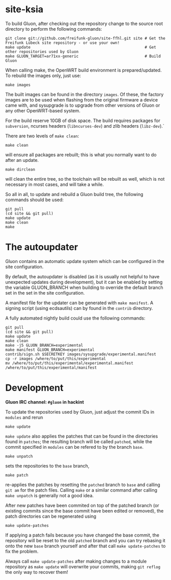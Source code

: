 # site-ksia

To build Gluon, after checking out the repository change to the source root directory
to  perform the following commands:

    git clone git://github.com/freifunk-gluon/site-ffhl.git site # Get the Freifunk Lübeck site repository - or use your own!
    make update                                                  # Get other repositories used by Gluon
    make GLUON_TARGET=ar71xx-generic                             # Build Gluon

When calling make, the OpenWRT build environment is prepared/updated. To rebuild
the images only, just use:

    make images

The built images can be found in the directory `images`. Of these, the factory
images are to be used when flashing from the original firmware a device came with,
and sysupgrade is to upgrade from other versions of Gluon or any other OpenWRT-based
system.

For the build reserve 10GB of disk space. The build requires packages
for `subversion`, ncurses headers (`libncurses-dev`) and zlib headers
(`libz-dev`).`


There are two levels of `make clean`:

    make clean

will ensure all packages are rebuilt; this is what you normally want to do after an update.

    make dirclean

will clean the entire tree, so the toolchain will be rebuilt as well, which is
not necessary in most cases, and will take a while.

So all in all, to update and rebuild a Gluon build tree, the following commands should be used:

    git pull
    (cd site && git pull)
    make update
    make clean
    make


# The autoupdater

Gluon contains an automatic update system which can be configured in the site configuration.

By default, the autoupdater is disabled (as it is usually not helpful to have unexpected updates
during development), but it can be enabled by setting the variable GLUON_BRANCH when building
to override the default branch set in the set in the site configuration.

A manifest file for the updater can be generated with `make manifest`. A signing script (using
ecdsautils) can by found in the `contrib` directory.

A fully automated nightly build could use the following commands:

    git pull
    (cd site && git pull)
    make update
    make clean
    make -j5 GLUON_BRANCH=experimental
    make manifest GLUON_BRANCH=experimental
    contrib/sign.sh $SECRETKEY images/sysupgrade/experimental.manifest
    cp -r images /where/to/put/this/experimental
    mv /where/to/put/this/experimental/experimental.manifest /where/to/put/this/experimental/manifest


# Development

**Gluon IRC channel: `#gluon` in hackint**

To update the repositories used by Gluon, just adjust the commit IDs in `modules` and
rerun

	make update

`make update` also applies the patches that can be found in the directories found in
`patches`; the resulting branch will be called `patched`, while the commit specified in `modules`
can be refered to by the branch `base`.

	make unpatch

sets the repositories to the `base` branch,

	make patch

re-applies the patches by resetting the `patched` branch to `base` and calling `git am`
for the patch files. Calling `make` or a similar command after calling `make unpatch`
is generally not a good idea.

After new patches have been commited on top of the patched branch (or existing commits
since the base commit have been edited or removed), the patch directories can be regenerated
using

	make update-patches

If applying a patch fails because you have changed the base commit, the repository will be reset to the old `patched` branch
and you can try rebasing it onto the new `base` branch yourself and after that call `make update-patches` to fix the problem.

Always call `make update-patches` after making changes to a module repository as `make update` will overwrite your
commits, making `git reflog` the only way to recover them!